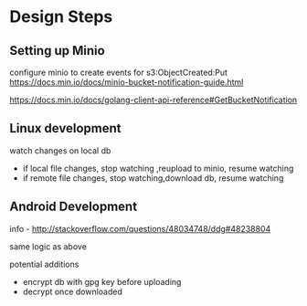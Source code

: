 # Design Steps

## Setting up Minio

configure minio to create events for s3:ObjectCreated:Put
https://docs.min.io/docs/minio-bucket-notification-guide.html

https://docs.min.io/docs/golang-client-api-reference#GetBucketNotification

## Linux development

watch changes on local db

- if local file changes, stop watching ,reupload to minio, resume watching
- if remote file changes, stop watching,download db, resume watching

## Android Development

info - http://stackoverflow.com/questions/48034748/ddg#48238804

same logic as above

potential additions

- encrypt db with gpg key before uploading
- decrypt once downloaded
